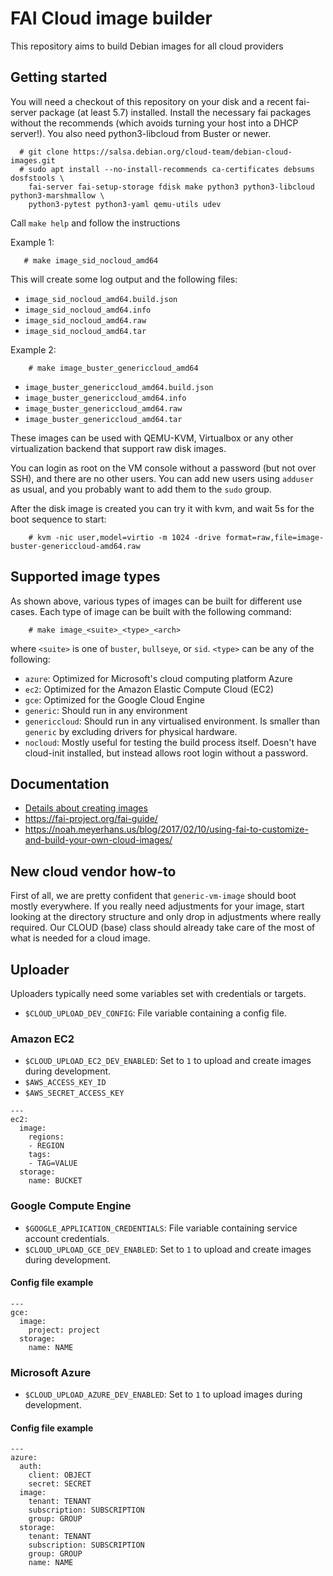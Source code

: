 # FAI Cloud image builder

This repository aims to build Debian images for all cloud providers

## Getting started

You will need a checkout of this repository on your disk and a recent fai-server
package (at least 5.7) installed. Install the necessary fai packages without
the recommends (which avoids turning your host into a DHCP server!).
You also need python3-libcloud from Buster or newer.

```
  # git clone https://salsa.debian.org/cloud-team/debian-cloud-images.git
  # sudo apt install --no-install-recommends ca-certificates debsums dosfstools \
    fai-server fai-setup-storage fdisk make python3 python3-libcloud python3-marshmallow \
    python3-pytest python3-yaml qemu-utils udev
```

  Call `make help` and follow the instructions

Example 1:

```
   # make image_sid_nocloud_amd64
```

This will create some log output and the following files:

- `image_sid_nocloud_amd64.build.json`
- `image_sid_nocloud_amd64.info`
- `image_sid_nocloud_amd64.raw`
- `image_sid_nocloud_amd64.tar`

Example 2:

```
    # make image_buster_genericcloud_amd64
```

- `image_buster_genericcloud_amd64.build.json`
- `image_buster_genericcloud_amd64.info`
- `image_buster_genericcloud_amd64.raw`
- `image_buster_genericcloud_amd64.tar`

These images can be used with QEMU-KVM, Virtualbox or any other virtualization
backend that support raw disk images.

You can login as root on the VM console without a password (but not over
SSH), and there are no other users. You can add new users using `adduser` as
usual, and you probably want to add them to the `sudo` group.

After the disk image is created you can try it with kvm, and wait 5s for the
boot sequence to start:

```
    # kvm -nic user,model=virtio -m 1024 -drive format=raw,file=image-buster-genericcloud-amd64.raw
```

## Supported image types

As shown above, various types of images can be built for different use
cases. Each type of image can be built with the following command:

```
    # make image_<suite>_<type>_<arch>
```

where `<suite>` is one of `buster`, `bullseye`, or `sid`. `<type>` can
be any of the following:

 * `azure`: Optimized for Microsoft's cloud computing platform Azure
 * `ec2`: Optimized for the Amazon Elastic Compute Cloud (EC2)
 * `gce`: Optimized for the Google Cloud Engine
 * `generic`: Should run in any environment
 * `genericcloud`: Should run in any virtualised environment. Is
   smaller than `generic` by excluding drivers for physical hardware.
 * `nocloud`: Mostly useful for testing the build process
   itself. Doesn't have cloud-init installed, but instead allows root
   login without a password.

## Documentation

 * [Details about creating images](doc/details.md)
 * https://fai-project.org/fai-guide/
 * https://noah.meyerhans.us/blog/2017/02/10/using-fai-to-customize-and-build-your-own-cloud-images/

## New cloud vendor how-to

First of all, we are pretty confident that `generic-vm-image` should boot
mostly everywhere. If you really need adjustments for your image, start looking
at the directory structure and only drop in adjustments where really required.
Our CLOUD (base) class should already take care of the most of what is needed
for a cloud image.

## Uploader

Uploaders typically need some variables set with credentials or targets.

 * `$CLOUD_UPLOAD_DEV_CONFIG`: File variable containing a config file.

### Amazon EC2

 * `$CLOUD_UPLOAD_EC2_DEV_ENABLED`: Set to `1` to upload and create images during development.
 * `$AWS_ACCESS_KEY_ID`
 * `$AWS_SECRET_ACCESS_KEY`

```
---
ec2:
  image:
    regions:
    - REGION
    tags:
    - TAG=VALUE
  storage:
    name: BUCKET
```

### Google Compute Engine

 * `$GOOGLE_APPLICATION_CREDENTIALS`: File variable containing service account credentials.
 * `$CLOUD_UPLOAD_GCE_DEV_ENABLED`: Set to `1` to upload and create images during development.

#### Config file example

```
---
gce:
  image:
    project: project
  storage:
    name: NAME
```

### Microsoft Azure

 * `$CLOUD_UPLOAD_AZURE_DEV_ENABLED`: Set to `1` to upload images during development.

#### Config file example

```
---
azure:
  auth:
    client: OBJECT
    secret: SECRET
  image:
    tenant: TENANT
    subscription: SUBSCRIPTION
    group: GROUP
  storage:
    tenant: TENANT
    subscription: SUBSCRIPTION
    group: GROUP
    name: NAME
```
